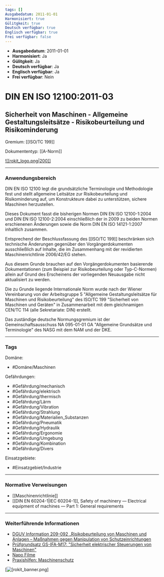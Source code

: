 ```yaml
---
tags: []
Ausgabedatum: 2011-01-01
Harmonisiert: true
Gülitgkeit: true
Deutsch verfügbar: true
Englisch verfügbar: true
Frei verfügbar: false
---
```


- **Ausgabedatum**: 2011-01-01
- **Harmonisiert**: Ja
- **Gülitgkeit**: Ja
- **Deutsch verfügbar**: Ja
- **Englisch verfügbar**: Ja
- **Frei verfügbar**: Nein

# DIN EN ISO 12100:2011-03
## Sicherheit von Maschinen - Allgemeine Gestaltungsleitsätze - Risikobeurteilung und Risikominderung

Gremium: [[ISO/TC 199]]

Dokumententyp: [[A-Norm]]

[![[rokit_logo.png|200]]](https://public-robots.de/)

***
### Anwendungsbereich

DIN EN ISO 12100 legt die grundsätzliche Terminologie und Methodologie fest und stellt allgemeine Leitsätze zur Risikobeurteilung und Risikominderung auf, um Konstrukteure dabei zu unterstützen, sichere Maschinen herzustellen.

Dieses Dokument fasst die bisherigen Normen DIN EN ISO 12100-1:2004 und DIN EN ISO 12100-2:2004 einschließlich der in 2009 zu beiden Normen erschienenen Änderungen sowie die Norm DIN EN ISO 14121-1:2007 inhaltlich zusammen.

Entsprechend der Beschlussfassung des [[ISO/TC 199]] beschränken sich technische Änderungen gegenüber den Vorgängerdokumenten ausschließlich auf Inhalte, die im Zusammenhang mit der revidierten Maschinenrichtlinie 2006/42/EG stehen.

Aus diesem Grunde brauchen auf den Vorgängerdokumenten basierende Dokumentationen (zum Beispiel zur Risikobeurteilung oder Typ-C-Normen) allein auf Grund des Erscheinens der vorliegenden Neuausgabe nicht aktualisiert zu werden.

Die zu Grunde liegende Internationale Norm wurde nach der Wiener Vereinbarung von der Arbeitsgruppe 5 "Allgemeine Gestaltungsleitsätze für Maschinen und Risikobeurteilung" des ISO/TC 199 "Sicherheit von Maschinen und Geräten" in Zusammenarbeit mit dem gleichnamigen CEN/TC 114 (alle Sekretariate: DIN) erstellt.

Das zuständige deutsche Normungsgremium ist der Gemeinschaftsausschuss NA 095-01-01 GA "Allgemeine Grundsätze und Terminologie" des NASG mit dem NAM und der DKE.
***
### Tags

Domäne:
- #Domäne/Maschinen 

Gefährdungen:
- #Gefährdung/mechanisch 
- #Gefährdung/elektrisch 
- #Gefährdung/thermisch
- #Gefährdung/Lärm
- #Gefährdung/Vibration
- #Gefährdung/Strahlung
- #Gefährdung/Materialien_Substanzen
- #Gefährdung/Pneumatik 
- #Gefährdung/Hydraulik 
- #Gefährdung/Ergonomie
- #Gefährdung/Umgebung
- #Gefährdung/Kombination
- #Gefährdung/Divers 

Einsatzgebiete:
- #Einsatzgebiet/Industrie 

***
### Normative Verweisungen

- [[Maschinenrichtlinie]]
- [[DIN EN 60204-1|IEC 60204-1]], Safety of machinery — Electrical equipment of machines — Part 1: General requirements


***
### Weiterführende Informationen

 - [DGUV Information 209-092 „Risikobeurteilung von Maschinen und Anlagen – Maßnahmen gegen Manipulation von Schutzeinrichtungen](https://publikationen.dguv.de/widgets/pdf/download/article/3524)
 - [Prüfgrundsatz GS-IFA-M17: "Sicherheit elektrischer Steuerungen von Maschinen"](https://www.dguv.de/dguv-test/prod-pruef-zert/pruefgrundsaetze-erfahrung/pruefgrundsaetze/ifa/index.jsp)
- [Napo Filme](https://www.tube.dguv.de/channel/95987/napo)
- [Praxishilfen: Maschinenschutz](https://www.dguv.de/ifa/praxishilfen/praxishilfen-maschinenschutz/index.jsp)

[![[rokit_banner.png]](https://public-robots.de/)
